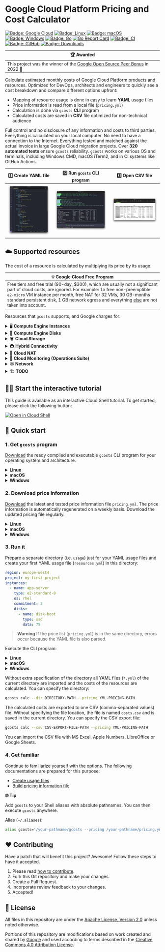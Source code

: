 # Google Cloud Platform Pricing and Cost Calculator

[![Badge: Google Cloud](https://img.shields.io/badge/Google%20Cloud-%234285F4.svg?logo=google-cloud&logoColor=white)](#readme)
[![Badge: Linux](https://img.shields.io/badge/Linux-FCC624.svg?logo=linux&logoColor=black)](#-quick-start)
[![Badge: macOS](https://img.shields.io/badge/macOS-000000.svg?logo=apple&logoColor=white)](#-quick-start)
[![Badge: Windows](https://img.shields.io/badge/Windows-008080.svg?logo=windows95&logoColor=white)](#-quick-start)
[![Badge: Go](https://img.shields.io/badge/Go-%2300ADD8.svg?logo=go&logoColor=white)](#readme)
[![Go Report Card](https://goreportcard.com/badge/github.com/Cyclenerd/google-cloud-pricing-cost-calculator/gcosts)](https://goreportcard.com/report/github.com/Cyclenerd/google-cloud-pricing-cost-calculator/gcosts)
[![Badge: CI](https://github.com/Cyclenerd/google-cloud-pricing-cost-calculator/actions/workflows/test.yml/badge.svg)](https://github.com/Cyclenerd/google-cloud-pricing-cost-calculator/actions/workflows/test.yml)
[![Badge: GitHub](https://img.shields.io/github/license/cyclenerd/google-cloud-pricing-cost-calculator)](https://github.com/Cyclenerd/google-cloud-pricing-cost-calculator/blob/master/LICENSE)
[![Badge: Downloads](https://img.shields.io/github/downloads/Cyclenerd/google-cloud-pricing-cost-calculator/total)](https://github.com/Cyclenerd/google-cloud-pricing-cost-calculator/releases)

| 🏆 Awarded |
|------------|
| This project was the winner of the [Google Open Source Peer Bonus](https://opensource.googleblog.com/2022/09/announcing-the-second-group-of-open-source-peer-bonus-winners-in-2022.html) in 2022 🥳 |

Calculate estimated monthly costs of Google Cloud Platform products and resources.
Optimized for DevOps, architects and engineers to quickly see a cost breakdown and compare different options upfront:

* Mapping of resource usage is done in easy to learn **YAML** usage files
* Price information is read from a local file (`pricing.yml`)
* Calculation is done via `gcosts` **CLI** program
* Calculated costs are saved in **CSV** file optimized for non-technical audience

Full control and no disclosure of any information and costs to third parties.
Everything is calculated on your local computer.
No need to have a connection to the Internet.
Everything tested and matched against the actual invoice in large Google Cloud migration projects.
Over **320 automated tests** ensure `gcosts` reliability.
`gcosts` works on various OS and terminals, including Windows CMD, macOS iTerm2, and in CI systems like GitHub Actions.

| 1️⃣ Create YAML file | 2️⃣ Run `gcosts` CLI program | 3️⃣ Open CSV file |
|---------------------|-----------------------------|------------------|
| ![Screenshot: YAML usage file](./img/usage.png) | ![Screenshot: gcosts CLI program](./img/gcosts.png) | ![Screenshot: CSV file](./img/csv.png) |


## ☁️ Supported resources

The cost of a resource is calculated by multiplying its price by its usage.

| 💡 Google Cloud Free Program |
|------------------------------------------------|
| Free tiers and free trial (90-day, $300), which are usually not a significant part of cloud costs, are ignored. For example: 1x free non-preemptible `e2-micro` VM instance per month, free NAT for 32 VMs, 30 GB-months standard persistent disk, 1 GB network egress and everything [else](https://cloud.google.com/free/docs/gcp-free-tier/#compute) are not taken into account. |

Resources that `gcosts` supports, and Google charges for:

<details>
<summary>🖥️ <b>Compute Engine Instances</b></summary>

- [x] All machine types are supported
	- [x] `A2` and `G2` accelerator optimized machines
	- [x] `C2`, `C2D` and `H3` compute optimized machine series 
	- [x] `M1`, `M2` and `M3` memory optimized machine series 
	- [x] `C3`, `E2`, `N1`, `N2`, `N2D`, `T2D` and `T2A` general purpose machine series 
- [x] Sustained use discounts (SUD) are applied to monthly costs
- [x] Spot provisioning model (Spot VM) is supported
- [ ] Flexible committed use discounts (Flexible CUD) are not supported
- [x] 1 year and 3 year committed use discounts (CUD) are supported
- [x] Paid "premium" operating system licenses (paid images) are supported
	- [x] SUSE Linux Enterprise Server
	- [x] SLES for SAP (1y and 3y committed use discounts (CUD) are also supported)
	- [x] Red Hat Enterprise Linux (1y and 3y committed use discounts (CUD) are also supported)
	- [x] RHEL for SAP (1y and 3y committed use discounts (CUD) are also supported)
	- [x] Windows Server
- [x] Custom machine types are supported (have to be created manually)
- [ ] Sole-tenant VMs are not supported
</details>

<details>
<summary>💾 <b>Compute Engine Disks</b></summary>

- [x] All persistent disk (PD) types are supported
	- [x] Zonal persistent disk
	- [x] Regional persistent disk
	- [x] Local SSD
	- [ ] Provisioned IOPS
</details>

<details>
<summary>🪣 <b>Cloud Storage</b></summary>

- [x] All storage classes and location types are supported
	- [x] region
	- [x] dual-region
	- [x] multi-region
- [x] Retrieval fees are calulated
</details>

<details>
<summary>🚇 <b>Hybrid Connectivity</b></summary>

- [x] VPN tunnel
- [ ] Interconnect is currently not calculated
</details>

<details>
<summary>🔗 <b>Cloud NAT</b></summary>

- [x] NAT gateway
- [x] Data processing (both egress and ingress)
</details>

<details>
<summary>🚦 <b>Cloud Monitoring (Operations Suite)</b></summary>

- [x] Monitoring data
</details>

<details>
<summary>🕸️ <b>Network</b></summary>

- [x] Premium Tier internet egress
	- [x] Worldwide destinations (excluding China & Australia, but including Hong Kong)
	- [x] China destinations (excluding Hong Kong)
	- [x] Australia destinations
</details>

<details>
<summary>🏗️ <b>TODO</b></summary>

The following services are not currently supported, but are on the TODO list:

- [ ] BigQuery
- [ ] Cloud SQL

Please suggest other resources worth covering by upvoting existing issue or opening new issue.
</details>


## 🧑‍🏫 Start the interactive tutorial

This guide is available as an interactive Cloud Shell tutorial.
To get started, please click the following button:

[![Open in Cloud Shell](https://gstatic.com/cloudssh/images/open-btn.png)](https://shell.cloud.google.com/cloudshell/open?cloudshell_git_repo=https://github.com/Cyclenerd/google-cloud-pricing-cost-calculator&cloudshell_git_branch=master&cloudshell_tutorial=cloud-shell-tutorial.md)


## 🏃 Quick start

### 1. Get `gcosts` program

[Download](https://github.com/Cyclenerd/google-cloud-pricing-cost-calculator/releases/latest) the ready complied and executable `gcosts` CLI program for your operating system and architecture.

<details>
<summary><b>Linux</b></summary>

Download:
* [x86_64](https://github.com/Cyclenerd/google-cloud-pricing-cost-calculator/releases/latest/download/gcosts-linux-x86_64) Intel or AMD 64-Bit CPU
  ```bash
  curl -L "https://github.com/Cyclenerd/google-cloud-pricing-cost-calculator/releases/latest/download/gcosts-linux-x86_64" \
       -o "gcosts" && \
  chmod +x "gcosts"
  ```
* [arm64](https://github.com/Cyclenerd/google-cloud-pricing-cost-calculator/releases/latest/download/gcosts-linux-arm64) Arm-based 64-Bit CPU (i.e. in Raspberry Pi)
  ```bash
  curl -L "https://github.com/Cyclenerd/google-cloud-pricing-cost-calculator/releases/latest/download/gcosts-linux-arm64" \
       -o "gcosts" && \
  chmod +x "gcosts"
  ```

To determine your OS version, run `getconf LONG_BIT` or `uname -m` at the command line.

Execute `gcosts`:
```bash
./gcosts help
```
</details>

<details>
<summary><b>macOS</b></summary>

Download:
* [x86_64](https://github.com/Cyclenerd/google-cloud-pricing-cost-calculator/releases/latest/download/gcosts-macos-x86_64) Intel 64-bit
  ```bash
  curl -L "https://github.com/Cyclenerd/google-cloud-pricing-cost-calculator/releases/latest/download/gcosts-macos-x86_64" \
       -o "gcosts" && \
  chmod +x "gcosts"
  ```
* [arm64](https://github.com/Cyclenerd/google-cloud-pricing-cost-calculator/releases/latest/download/gcosts-macos-arm64) Apple silicon 64-bit
  ```bash
  curl -L "https://github.com/Cyclenerd/google-cloud-pricing-cost-calculator/releases/latest/download/gcosts-macos-arm64" \
       -o "gcosts" && \
  chmod +x "gcosts"
  ```

To determine your OS version, run `uname -m` at the command line.

Execute `gcosts`:
```bash
./gcosts help
```
</details>

<details>
<summary><b>Windows</b></summary>

Download:
* [x86_64](https://github.com/Cyclenerd/google-cloud-pricing-cost-calculator/releases/latest/download/gcosts-windows-x86_64.exe) Intel or AMD 64-Bit CPU
   ```powershell
   Invoke-WebRequest -Uri "https://github.com/Cyclenerd/google-cloud-pricing-cost-calculator/releases/latest/download/gcosts-windows-x86_64.exe" -OutFile "gcosts.exe"
   ```
* [arm64](https://github.com/Cyclenerd/google-cloud-pricing-cost-calculator/releases/latest/download/gcosts-windows-arm64.exe) Arm-based 64-Bit CPU
   ```powershell
   Invoke-WebRequest -Uri "https://github.com/Cyclenerd/google-cloud-pricing-cost-calculator/releases/latest/download/gcosts-windows-arm64.exe" -OutFile "gcosts.exe"
   ```
To determine your OS version, run `echo %PROCESSOR_ARCHITECTURE%` at the command line.

Execute `gcosts.exe`:
```powershell
.\gcosts.exe help
```
</details>

### 2. Download price information

[Download](https://github.com/Cyclenerd/google-cloud-pricing-cost-calculator/raw/master/pricing.yml) the latest and tested price information file `pricing.yml`.
The price information is automatically regenerated on a weekly basis.
Download the updated pricing file regularly.

<details>
<summary><b>Linux</b></summary>

Download `pricing.yml`:
```bash
curl -L "https://github.com/Cyclenerd/google-cloud-pricing-cost-calculator/raw/master/pricing.yml" \
     -o "pricing.yml"
```
</details>

<details>
<summary><b>macOS</b></summary>

Download `pricing.yml`:
```bash
curl -L "https://github.com/Cyclenerd/google-cloud-pricing-cost-calculator/raw/master/pricing.yml" \
     -o "pricing.yml"
```
</details>

<details>
<summary><b>Windows</b></summary>

Download `pricing.yml`:
```powershell
Invoke-WebRequest -Uri "https://github.com/Cyclenerd/google-cloud-pricing-cost-calculator/raw/master/pricing.yml" -OutFile "pricing.yml"
```
</details>

### 3. Run it

Prepare a separate directory (i.e. `usage`) just for your YAML usage files and create your first YAML usage file (`resources.yml`) in this directory:
```yml
region: europe-west4
project: my-first-project
instances:
  - name: app-server
    type: e2-standard-8
    os: rhel
    commitment: 3
    disks:
      - name: disk-boot
        type: ssd
        data: 75
```

> **Warning**
> If the price list (`pricing.yml`) is in the same directory, errors occur because the YAML file is also parsed.

Execute the CLI program:

<details>
<summary><b>Linux</b></summary>

Execute `gcosts`:
```bash
./gcosts calc --pricing YML-PRICING-PATH
```
</details>

<details>
<summary><b>macOS</b></summary>

Execute `gcosts`:
```bash
./gcosts calc --pricing YML-PRICING-PATH
```
</details>

<details>
<summary><b>Windows</b></summary>

Execute `gcosts.exe`:
```powershell
.\gcosts.exe calc --pricing YML-PRICING-PATH
```
</details>

Without extra specification of the directory all YAML files (`*.yml`) of the current directory are imported and the costs of the resources are calculated.
You can specify the directory:
```bash
gcosts calc --dir DIRECTORY-PATH --pricing YML-PRICING-PATH
```

The calculated costs are exported to one CSV (comma-separated values) file.
Without specifying the file location, the file is named `costs.csv` and is saved in the current directory.
You can specify the CSV export file:
```bash
gcosts calc --csv CSV-EXPORT-FILE-PATH --pricing YML-PRICING-PATH
```

You can import the CSV file with MS Excel, Apple Numbers, LibreOffice or Google Sheets.

### 4. Get familiar

Continue to familiarize yourself with the options. The following documentations are prepared for this purpose:

* [Create usage files](usage/README.md)
* [Build pricing information file](build/README.md)

**🤓 Tip**

Add `gcosts` to your Shell aliases with absolute pathnames.
You can then execute `gcosts` anywhere.

Alias (`~/.aliases`):
```bash
alias gcosts='/your-pathname/gcosts --pricing /your-pathname/pricing.yml'
```

## ❤️ Contributing

Have a patch that will benefit this project?
Awesome! Follow these steps to have it accepted.

1. Please read [how to contribute](CONTRIBUTING.md).
1. Fork this Git repository and make your changes.
1. Create a Pull Request.
1. Incorporate review feedback to your changes.
1. Accepted!


## 📜 License

All files in this repository are under the [Apache License, Version 2.0](LICENSE) unless noted otherwise.

Portions of this repository are modifications based on work created and shared by [Google](https://developers.google.com/readme/policies)
and used according to terms described in the [Creative Commons 4.0 Attribution License](https://creativecommons.org/licenses/by/4.0/).